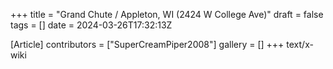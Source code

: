 +++
title = "Grand Chute / Appleton, WI (2424 W College Ave)"
draft = false
tags = []
date = 2024-03-26T17:32:13Z

[Article]
contributors = ["SuperCreamPiper2008"]
gallery = []
+++
text/x-wiki
